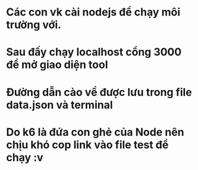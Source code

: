 # Các con vk cài nodejs để chạy môi trường với.

# Sau đấy chạy localhost cổng 3000 để mở giao diện tool

# Đường dẫn cào về được lưu trong file data.json và terminal

# Do k6 là đứa con ghẻ của Node nên chịu khó cop link vào file test để chạy :v
